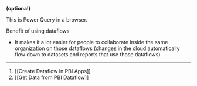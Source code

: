 **(optional)**

This is Power Query in a browser.

Benefit of using dataflows
- It makes it a lot easier for people to collaborate inside the same organization on those dataflows (changes in the cloud automatically flow down to datasets and reports that use those dataflows)

---

1. [[Create Dataflow in PBI Apps]]
2. [[Get Data from PBI Dataflow]]



